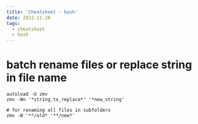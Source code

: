 ```yaml
---
title: 'Cheatsheet - bash'
date: 2022-11-20
tags:
  - cheatsheet
  - bash
---
```


# batch rename files or replace string in file name

```
autoload -U zmv
zmv -Wn '*string_to_replace*' '*new_string'

# for renaming all files in subfolders
zmv -W '**/old* '**/new*'
```
